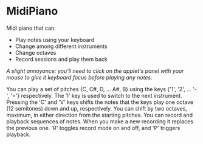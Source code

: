 # MidiPiano
Midi piano that can:
 - Play notes using your keyboard
 - Change among different instruments
 - Change octaves
 - Record sessions and play them back

<i>A slight annoyance: you'll need to click on the applet's panel with your mouse to give it
keyboard focus before playing any notes.</i>

You can play a set of pitches {C, C#, D, ... A#, B} using the keys {'1', '2', ... '-', '='} respectively.
The 'I' key is used to switch to the next instrument.
Pressing the 'C' and 'V' keys shifts the notes that the keys play one octave (12 semitones) down and up, respectively. You can shift by two octaves, maximum, in either direction from the starting pitches.
You can record and playback sequences of notes. When you make a new recording it replaces the previous one.
'R' toggles record mode on and off, and 'P' triggers playback.

